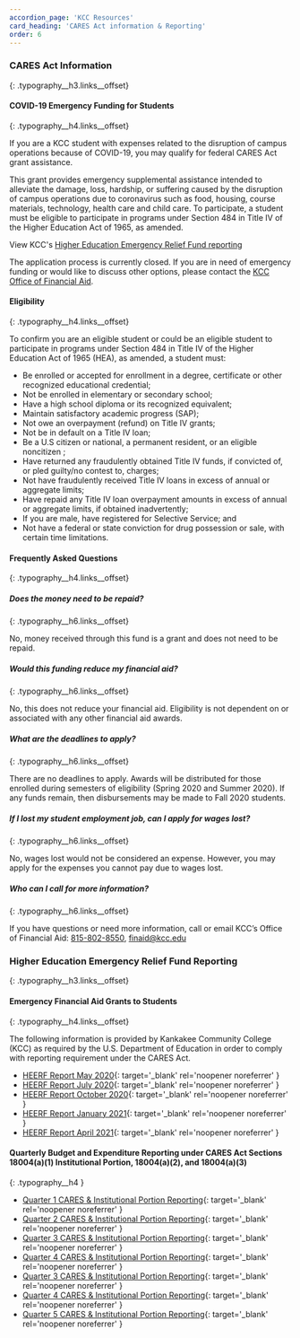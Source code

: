```yaml
---
accordion_page: 'KCC Resources'
card_heading: 'CARES Act information & Reporting'
order: 6
---
```


### CARES Act Information
{: .typography__h3.links__offset}

#### COVID-19 Emergency Funding for Students
{: .typography__h4.links__offset}

If you are a KCC student with expenses related to the disruption of campus operations because of COVID-19, you may qualify for federal CARES Act grant assistance.

This grant provides emergency supplemental assistance intended to alleviate the damage, loss, hardship, or suffering caused by the disruption of campus operations due to coronavirus such as food, housing, course materials, technology, health care and child care. To participate, a student must be eligible to participate in programs under Section 484 in Title IV of the Higher Education Act of 1965, as amended.

View KCC's [Higher Education Emergency Relief Fund reporting](#higher-education-emergency-relief-fund-reporting)

The application process is currently closed. If you are in need of emergency funding or would like to discuss other options, please contact the [KCC Office of Financial Aid](mailto:finaid@kcc.edu).

#### Eligibility
{: .typography__h4.links__offset}

To confirm you are an eligible student or could be an eligible student to participate in programs under Section 484 in Title IV of the Higher Education Act of 1965 (HEA), as amended, a student must:

* Be enrolled or accepted for enrollment in a degree, certificate or other recognized educational credential;
* Not be enrolled in elementary or secondary school;
* Have a high school diploma or its recognized equivalent;
* Maintain satisfactory academic progress (SAP);
* Not owe an overpayment (refund) on Title IV grants;
* Not be in default on a Title IV loan;
* Be a U.S citizen or national, a permanent resident, or an eligible noncitizen ;
* Have returned any fraudulently obtained Title IV funds, if convicted of, or pled guilty/no contest to, charges;
* Not have fraudulently received Title IV loans in excess of annual or aggregate limits;
* Have repaid any Title IV loan overpayment amounts in excess of annual or aggregate limits, if obtained inadvertently;
* If you are male, have registered for Selective Service; and
* Not have a federal or state conviction for drug possession or sale, with certain time limitations.

#### Frequently Asked Questions
{: .typography__h4.links__offset}

##### Does the money need to be repaid?
{: .typography__h6.links__offset}

No, money received through this fund is a grant and does not need to be repaid.

##### Would this funding reduce my financial aid?
{: .typography__h6.links__offset}

No, this does not reduce your financial aid. Eligibility is not dependent on or associated with any other financial aid awards.

##### What are the deadlines to apply?
{: .typography__h6.links__offset}

There are no deadlines to apply. Awards will be distributed for those enrolled during semesters of eligibility (Spring 2020 and Summer 2020). If any funds remain, then disbursements may be made to Fall 2020 students.

##### If I lost my student employment job, can I apply for wages lost?
{: .typography__h6.links__offset}

No, wages lost would not be considered an expense. However, you may apply for the expenses you cannot pay due to wages lost.

##### Who can I call for more information?
{: .typography__h6.links__offset}

If you have questions or need more information, call or email KCC’s Office of Financial Aid: [815-802-8550](tel:+18158028550), [finaid@kcc.edu](mailto:finaid@kcc.edu)

### Higher Education Emergency Relief Fund Reporting
{: .typography__h3.links__offset}

#### Emergency Financial Aid Grants to Students
{: .typography__h4.links__offset}

The following information is provided by Kankakee Community College (KCC) as required by the U.S. Department of Education in order to comply with reporting requirement under the CARES Act.

* [HEERF Report May 2020](../uploads/pdf/HEERF%20Report%20May%202020_rev-1-14-22.pdf){: target='_blank' rel='noopener noreferrer' }
* [HEERF Report July 2020](../uploads/pdf/HEERF%20Report%20July%202020_rev-1-14-22.pdf){: target='_blank' rel='noopener noreferrer' }
* [HEERF Report October 2020](../uploads/pdf/HEERF%20Report%20October%202020_rev-1-14-22.pdf){: target='_blank' rel='noopener noreferrer' }
* [HEERF Report January 2021](../uploads/pdf/HEERF%20Report%20January%202021_rev-1-14-22.pdf){: target='_blank' rel='noopener noreferrer' }
* [HEERF Report April 2021](../uploads/pdf/HEERF%20Report%20April%202021_rev-1-14-22.pdf){: target='_blank' rel='noopener noreferrer' }

#### Quarterly Budget and Expenditure Reporting under CARES Act Sections 18004(a)(1) Institutional Portion, 18004(a)(2), and 18004(a)(3)
{: .typography__h4 }

* [Quarter 1 CARES & Institutional Portion Reporting](../uploads/pdf/Quarter%201%20CARES%20&%20Institutional%20Portion%20Reporting.pdf){: target='_blank' rel='noopener noreferrer' }
* [Quarter 2 CARES & Institutional Portion Reporting](../uploads/pdf/Quarter%202%20CARES%20&%20Institutional%20Portion%20Reporting.pdf){: target='_blank' rel='noopener noreferrer' }
* [Quarter 3 CARES & Institutional Portion Reporting](../uploads/pdf/Quarter%203%20CARES%20&%20Institutional%20Portion%20Reporting.pdf){: target='_blank' rel='noopener noreferrer' }
* [Quarter 4 CARES & Institutional Portion Reporting](../uploads/pdf/Quarter%204%20CARES%20Institutional%20Portion%20Reporting.pdf){: target='_blank' rel='noopener noreferrer' }
* [Quarter 3 CARES & Institutional Portion Reporting](../uploads/pdf/HEERF_Q3-2021_10-10-21.pdf){: target='_blank' rel='noopener noreferrer' }
* [Quarter 4 CARES & Institutional Portion Reporting](../uploads/pdf/HEERF_Q4-2021_01-05-22.pdf){: target='_blank' rel='noopener noreferrer' }
* [Quarter 5 CARES & Institutional Portion Reporting](../uploads/pdf/HEERF_Q52022_040622.pdf){: target='_blank' rel='noopener noreferrer' }